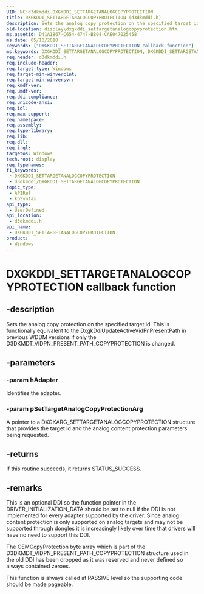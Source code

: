```yaml
---
UID: NC:d3dkmddi.DXGKDDI_SETTARGETANALOGCOPYPROTECTION
title: DXGKDDI_SETTARGETANALOGCOPYPROTECTION (d3dkmddi.h)
description: Sets the analog copy protection on the specified target id. This is functionally equivalent to the DxgkDdiUpdateActiveVidPnPresentPath in previous WDDM versions if only the D3DKMDT_VIDPN_PRESENT_PATH_COPYPROTECTION is changed.
old-location: display\dxgkddi_settargetanalogcopyprotection.htm
ms.assetid: D41A1867-C654-4747-B804-CAE047025458
ms.date: 05/10/2018
keywords: ["DXGKDDI_SETTARGETANALOGCOPYPROTECTION callback function"]
ms.keywords: DXGKDDI_SETTARGETANALOGCOPYPROTECTION, DXGKDDI_SETTARGETANALOGCOPYPROTECTION callback, DXGKDDI_SETTARGETANALOGCOPYPROTECTION callback function [Display Devices], d3dkmddi/DXGKDDI_SETTARGETANALOGCOPYPROTECTION, display.dxgkddi_settargetanalogcopyprotection
req.header: d3dkmddi.h
req.include-header: 
req.target-type: Windows
req.target-min-winverclnt: 
req.target-min-winversvr: 
req.kmdf-ver: 
req.umdf-ver: 
req.ddi-compliance: 
req.unicode-ansi: 
req.idl: 
req.max-support: 
req.namespace: 
req.assembly: 
req.type-library: 
req.lib: 
req.dll: 
req.irql: 
targetos: Windows
tech.root: display
req.typenames: 
f1_keywords:
 - DXGKDDI_SETTARGETANALOGCOPYPROTECTION
 - d3dkmddi/DXGKDDI_SETTARGETANALOGCOPYPROTECTION
topic_type:
 - APIRef
 - kbSyntax
api_type:
 - UserDefined
api_location:
 - d3dkmddi.h
api_name:
 - DXGKDDI_SETTARGETANALOGCOPYPROTECTION
product:
 - Windows
---
```


# DXGKDDI_SETTARGETANALOGCOPYPROTECTION callback function


## -description

Sets the analog copy protection on the specified target id.  This is functionally equivalent to the DxgkDdiUpdateActiveVidPnPresentPath in previous WDDM versions if only the D3DKMDT_VIDPN_PRESENT_PATH_COPYPROTECTION is changed.

## -parameters

### -param hAdapter

Identifies the adapter.

### -param pSetTargetAnalogCopyProtectionArg

A pointer to a DXGKARG_SETTARGETANALOGCOPYPROTECTION structure that provides the target id and the analog content protection parameters being requested.

## -returns

If this routine succeeds, it returns STATUS_SUCCESS.

## -remarks

This is an optional DDI so the function pointer in the DRIVER_INITIALIZATION_DATA should be set to null if the DDI is not implemented for every adapter supported by the driver.  Since analog content protection is only supported on analog targets and may not be supported through dongles it is increasingly likely over time that drivers will have no need to support this DDI.


The OEMCopyProtection byte array which is part of the D3DKMDT_VIDPN_PRESENT_PATH_COPYPROTECTION structure used in the old DDI has been dropped as it was reserved and never defined so always contained zeroes.  



This function is always called at PASSIVE level so the supporting code should be made pageable.

